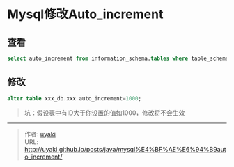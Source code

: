 # Mysql修改Auto_increment


<!--more-->
## 查看 

```sql
select auto_increment from information_schema.tables where table_schema='xxx_db' and table_name='xxx'; 
```

## 修改

```sql
alter table xxx_db.xxx auto_increment=1000;
```

> 坑：假设表中有ID大于你设置的值如1000，修改将不会生效



---

> 作者: [uyaki](https://www.github.com/uyaki)  
> URL: http://uyaki.github.io/posts/java/mysql%E4%BF%AE%E6%94%B9auto_increment/  

